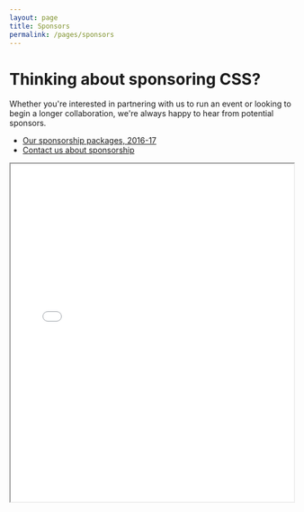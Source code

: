 ```yaml
---
layout: page
title: Sponsors
permalink: /pages/sponsors
---
```


# Thinking about sponsoring CSS?

Whether you're interested in partnering with us to run an event or looking to begin a longer collaboration, we're always happy to hear from potential sponsors.

* [Our sponsorship packages, 2016-17](/assets/files/sponsorship-2016-17.pdf)
* [Contact us about sponsorship](mailto:vice-president@cssbristol.co.uk)

<iframe src = "/ViewerJS/#../assets/files/sponsorship-2016-17.pdf" width='100%' height='600' allowfullscreen webkitallowfullscreen></iframe>
